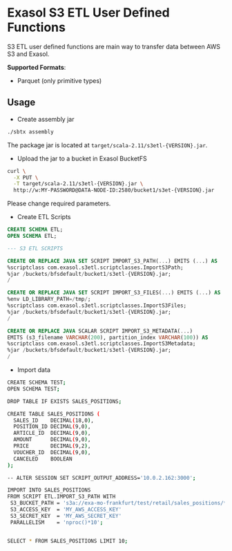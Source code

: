 # Exasol S3 ETL User Defined Functions

S3 ETL user defined functions are main way to transfer data between AWS S3 and
Exasol.

**Supported Formats**:

- Parquet (only primitive types)

## Usage

- Create assembly jar

```bash
./sbtx assembly
```

The package jar is located at `target/scala-2.11/s3etl-{VERSION}.jar`.

- Upload the jar to a bucket in Exasol BucketFS

```bash
curl \
  -X PUT \
  -T target/scala-2.11/s3etl-{VERSION}.jar \
  http://w:MY-PASSWORD@DATA-NODE-ID:2580/bucket1/s3et-{VERSION}.jar
```

Please change required parameters.

- Create ETL Scripts

```sql
CREATE SCHEMA ETL;
OPEN SCHEMA ETL;

--- S3 ETL SCRIPTS

CREATE OR REPLACE JAVA SET SCRIPT IMPORT_S3_PATH(...) EMITS (...) AS
%scriptclass com.exasol.s3etl.scriptclasses.ImportS3Path;
%jar /buckets/bfsdefault/bucket1/s3etl-{VERSION}.jar;
/

CREATE OR REPLACE JAVA SET SCRIPT IMPORT_S3_FILES(...) EMITS (...) AS
%env LD_LIBRARY_PATH=/tmp/;
%scriptclass com.exasol.s3etl.scriptclasses.ImportS3Files;
%jar /buckets/bfsdefault/bucket1/s3etl-{VERSION}.jar;
/

CREATE OR REPLACE JAVA SCALAR SCRIPT IMPORT_S3_METADATA(...)
EMITS (s3_filename VARCHAR(200), partition_index VARCHAR(100)) AS
%scriptclass com.exasol.s3etl.scriptclasses.ImportS3Metadata;
%jar /buckets/bfsdefault/bucket1/s3etl-{VERSION}.jar;
/
```

- Import data

```bash
CREATE SCHEMA TEST;
OPEN SCHEMA TEST;

DROP TABLE IF EXISTS SALES_POSITIONS;

CREATE TABLE SALES_POSITIONS (
  SALES_ID    DECIMAL(18,0),
  POSITION_ID DECIMAL(9,0),
  ARTICLE_ID  DECIMAL(9,0),
  AMOUNT      DECIMAL(9,0),
  PRICE       DECIMAL(9,2),
  VOUCHER_ID  DECIMAL(9,0),
  CANCELED    BOOLEAN
);

-- ALTER SESSION SET SCRIPT_OUTPUT_ADDRESS='10.0.2.162:3000';

IMPORT INTO SALES_POSITIONS
FROM SCRIPT ETL.IMPORT_S3_PATH WITH
 S3_BUCKET_PATH = 's3a://exa-mo-frankfurt/test/retail/sales_positions/*'
 S3_ACCESS_KEY  = 'MY_AWS_ACCESS_KEY'
 S3_SECRET_KEY  = 'MY_AWS_SECRET_KEY'
 PARALLELISM    = 'nproc()*10';


SELECT * FROM SALES_POSITIONS LIMIT 10;
```
